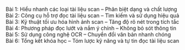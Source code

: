 Bài 1: Hiểu nhanh các loại tài liệu scan – Phân biệt dạng và chất lượng  
Bài 2: Công cụ hỗ trợ đọc tài liệu scan – Tìm kiếm và sử dụng hiệu quả  
Bài 3: Kỹ thuật tối ưu hóa hình ảnh scan – Tăng độ rõ nét trong tích tắc  
Bài 4: Phương pháp đọc lướt và nắm ý chính – Không bỏ sót thông tin  
Bài 5: Sử dụng công nghệ OCR – Chuyển đổi văn bản nhanh chóng  
Bài 6: Tổng kết khóa học – Tóm lược kỹ năng và tự tin đọc tài liệu scan